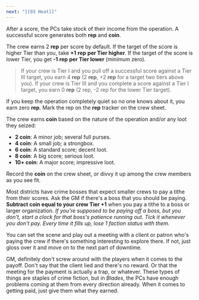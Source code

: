 ```yaml
---
next: "[[03 Heat]]"
---
```



After a score, the PCs take stock of their income from the operation. A successful score generates both **rep** and **coin**.

The crew earns 2 **rep** per score by default. If the target of the score is higher Tier than you, take **+1** **rep** **per Tier higher**. If the target of the score is lower Tier, you get **-1** **rep** **per Tier lower** (minimum zero).

> If your crew is Tier I and you pull off a successful score against a Tier III target, you earn 4 **rep** (2 **rep**, +2 **rep** for a target two tiers above you). If your crew is Tier III and you complete a score against a Tier I target, you earn 0 **rep** (2 rep, -2 rep for the lower Tier target).

If you keep the operation completely quiet so no one knows about it, you earn zero **rep**. Mark the rep on the **rep** tracker on the crew sheet.

The crew earns **coin** based on the nature of the operation and/or any loot they seized:

* **2 coin**: A minor job; several full purses.
* **4 coin**: A small job; a strongbox.
* **6 coin**: A standard score; decent loot.
* **8 coin**: A big score; serious loot.
* **10+ coin**: A major score; impressive loot.


Record the **coin** on the crew sheet, or divvy it up among the crew members as you see fit.

Most districts have crime bosses that expect smaller crews to pay a tithe from their scores. Ask the GM if there's a boss that you should be paying. **Subtract **coin** equal to your crew Tier +1** when you pay a tithe to a boss or larger organization. *If you're supposed to be paying off a boss, but you don't, start a clock for that boss's patience running out. Tick it whenever you don't pay. Every time it fills up, lose 1 faction status with them.*

You can set the scene and play out a meeting with a client or patron who's paying the crew if there's something interesting to explore there. If not, just gloss over it and move on to the next part of downtime.

GM, definitely don't screw around with the players when it comes to the payoff. Don't say that the client lied and there's no reward. Or that the meeting for the payment is actually a trap, or whatever. These types of things are staples of crime fiction, but in *Blades*, the PCs have enough problems coming at them from every direction already. When it comes to getting paid, just give them what they earned.